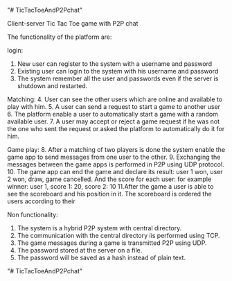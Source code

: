 "# TicTacToeAndP2Pchat" 

Client-server Tic Tac Toe game with P2P chat

The functionality of the platform are:

login:
1. New user can register to the system with a username and password
2. Existing user can login to the system with his username and password
3. The system remember all the user and passwords even if the
server is shutdown and restarted.

Matching:
4. User can see the other users which are online and available to play with him.
5. A user can send a request to start a game to another user
6. The platform enable a user to automatically start a game with a random available user.
7. A user may accept or reject a game request if he was not the one who sent the request or asked the platform to automatically do it for him.

Game play:
8. After a matching of two players is done the system enable the game app to send messages from one user to the other.
9. Exchanging the messages between the game apps is performed in P2P using UDP protocol.
10. The game app can end the game and declare its result: user 1 won, user 2 won, draw, game cancelled. And the score for each user: for example winner: user 1, score 1: 20, score 2: 10
11.After the game a user is able to see the scoreboard and his position in it. The scoreboard is ordered the users according to their

Non functionality:
1. The system is a hybrid P2P system with central directory.
2. The communication with the central directory iis performed using TCP.
3. The game messages during a game is transmitted P2P using UDP.
4. The password stored at the server on a file.
5. The password will be saved as a hash instead of plain text.

"# TicTacToeAndP2Pchat" 
